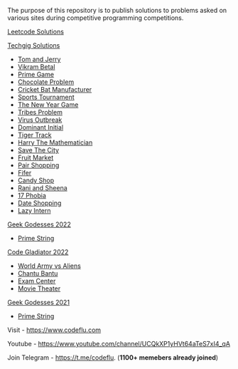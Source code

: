 
The purpose of this repository is to publish solutions to problems asked on various sites during competitive programming competitions.

[Leetcode Solutions](https://github.com/code-flu/problems/tree/main/leetcode)


[Techgig Solutions](https://github.com/code-flu/problems/tree/main/techgig)
 - [Tom and Jerry](https://github.com/code-flu/problems/tree/main/techgig/tom_and_jerry)
 - [Vikram Betal](https://github.com/code-flu/problems/tree/main/techgig/vikram_betal)
 - [Prime Game](https://github.com/code-flu/problems/tree/main/techgig/prime_game)
 - [Chocolate Problem](https://github.com/code-flu/problems/tree/main/techgig/chocolate_problem)
 - [Cricket Bat Manufacturer](https://github.com/code-flu/problems/tree/main/techgig/cricket_bat_manufacturer)
 - [Sports Tournament](https://github.com/code-flu/problems/tree/main/techgig/sports_tournament)
 - [The New Year Game](https://github.com/code-flu/problems/tree/main/techgig/the_new_year_game)
 - [Tribes Problem](https://github.com/code-flu/problems/tree/main/techgig/tribes_problem)
 - [Virus Outbreak](https://github.com/code-flu/problems/tree/main/techgig/virus_outbreak)
 - [Dominant Initial](https://github.com/code-flu/problems/tree/main/techgig/dominant_initial)
 - [Tiger Track](https://github.com/code-flu/problems/tree/main/techgig/tiger_track)
 - [Harry The Mathematician](https://github.com/code-flu/problems/tree/main/techgig/harry_the_mathematician)
 - [Save The City](https://github.com/code-flu/problems/tree/main/techgig/save_the_city)
 - [Fruit Market](https://github.com/code-flu/problems/tree/main/techgig/fruit_market)
 - [Pair Shopping](https://github.com/code-flu/problems/tree/main/techgig/pair_shopping)
 - [Fifer](https://github.com/code-flu/problems/tree/main/techgig/fifer)
 - [Candy Shop](https://github.com/code-flu/problems/tree/main/techgig/candy%20shop)
 - [Rani and Sheena](https://github.com/code-flu/problems/tree/main/techgig/rani_and_sheena)
 - [17 Phobia](https://github.com/code-flu/problems/tree/main/techgig/17_phobia)
 - [Date Shopping](https://github.com/code-flu/problems/tree/main/techgig/date_shopping)
 - [Lazy Intern](https://github.com/code-flu/problems/tree/main/techgig/lazy_intern)


[Geek Godesses 2022](https://github.com/code-flu/problems/tree/main/geek-godesses/2022)
 - [Prime String](https://github.com/code-flu/problems/tree/main/geek-godesses/2022/chief_election)

[Code Gladiator 2022](https://github.com/code-flu/problems/tree/main/code-gladiator/2022) 
 - [World Army vs Aliens](https://github.com/code-flu/problems/tree/main/code-gladiator/2022/world_army_vs_aliens)
 - [Chantu Bantu](https://github.com/code-flu/problems/tree/main/code-gladiator/2022/chantu_bantu)
 - [Exam Center](https://github.com/code-flu/problems/tree/main/code-gladiator/2022/exam_center)
 - [Movie Theater](https://github.com/code-flu/problems/tree/main/code-gladiator/2022/movie_theater)

[Geek Godesses 2021](https://github.com/code-flu/problems/tree/main/geek-godesses/2021)
 - [Prime String](https://github.com/code-flu/problems/tree/main/geek-godesses/2021/prime_string)

Visit - https://www.codeflu.com

Youtube - https://www.youtube.com/channel/UCQkXP1yHVt64aTeS7xI4_qA

Join Telegram - https://t.me/codeflu. (**1100+ memebers already joined**)
